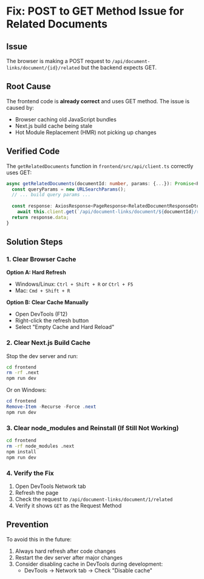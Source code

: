 # Fix: POST to GET Method Issue for Related Documents

## Issue
The browser is making a POST request to `/api/document-links/document/{id}/related` but the backend expects GET.

## Root Cause
The frontend code is **already correct** and uses GET method. The issue is caused by:
- Browser caching old JavaScript bundles
- Next.js build cache being stale
- Hot Module Replacement (HMR) not picking up changes

## Verified Code
The `getRelatedDocuments` function in `frontend/src/api/client.ts` correctly uses GET:

```typescript
async getRelatedDocuments(documentId: number, params: {...}): Promise<PageResponse<RelatedDocumentResponseDto>> {
  const queryParams = new URLSearchParams();
  // ... build query params ...
  
  const response: AxiosResponse<PageResponse<RelatedDocumentResponseDto>> = 
    await this.client.get(`/api/document-links/document/${documentId}/related?${queryParams.toString()}`);
  return response.data;
}
```

## Solution Steps

### 1. Clear Browser Cache
**Option A: Hard Refresh**
- Windows/Linux: `Ctrl + Shift + R` or `Ctrl + F5`
- Mac: `Cmd + Shift + R`

**Option B: Clear Cache Manually**
- Open DevTools (F12)
- Right-click the refresh button
- Select "Empty Cache and Hard Reload"

### 2. Clear Next.js Build Cache
Stop the dev server and run:

```bash
cd frontend
rm -rf .next
npm run dev
```

Or on Windows:
```powershell
cd frontend
Remove-Item -Recurse -Force .next
npm run dev
```

### 3. Clear node_modules and Reinstall (If Still Not Working)
```bash
cd frontend
rm -rf node_modules .next
npm install
npm run dev
```

### 4. Verify the Fix
1. Open DevTools Network tab
2. Refresh the page
3. Check the request to `/api/document-links/document/1/related`
4. Verify it shows `GET` as the Request Method

## Prevention
To avoid this in the future:
1. Always hard refresh after code changes
2. Restart the dev server after major changes
3. Consider disabling cache in DevTools during development:
   - DevTools → Network tab → Check "Disable cache"

